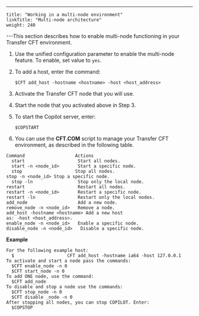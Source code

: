 ---
    title: "Working in a multi-node environment"
    linkTitle: "Multi-node architecture"
    weight: 240
---This section describes how to enable multi-node functioning in your Transfer CFT environment.

1. Use the unified configuration parameter to enable the multi-node feature. To enable, set value to `yes`.

1. To add a host, enter the command:

    `$CFT add_host -hostname <hostname> -host <host_address>`

1. Activate the Transfer CFT node that you will use.

1. Start the node that you activated above in Step 3.

1. To start the Copilot server, enter:

    `$COPSTART`

1. You can use the ****CFT.COM**** script to manage your Transfer CFT environment, as described in the following table.

```
Command                   Actions
  start                    Start all nodes.
  start -n <node_id>       Start a specific node.
  stop                    Stop all nodes.
stop -n <node_id> Stop a specific node.
  stop -ln                 Stop only the local node.
restart                    Restart all nodes.
restart -n <node_id>       Restart a specific node.
restart -ln                Restart only the local nodes.
add_node                   Add a new node.
remove_node -n <node_id>   Remove a node.
add_host -hostname <hostname> Add a new host
as: -host <host_address>.
enable_node -n <node_id>   Enable a specific node.
disable_node -n <node_id>   Disable a specific node.
```

****Example****

```
For the following example host:
  $                    CFT add_host -hostname ia64 -host 127.0.0.1
To activate and start a node pass the commands:
  $CFT enable_node -n 0
  $CFT start_node -n 0
To add ONE node, use the command:
  $CFT add_node
To disable and stop a node use the commands:
  $CFT stop_node -n 0
  $CFT disable _node -n 0
After stopping all nodes, you can stop COPILOT. Enter:
  $COPSTOP
```

